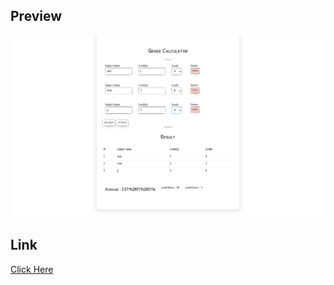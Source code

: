 ## Preview 
![alt text](https://github.com/siraom15/grade-calculator/blob/main/demo.png?raw=true)

## Link
[Click Here](http://siraom15.github.io/grade-calculator)